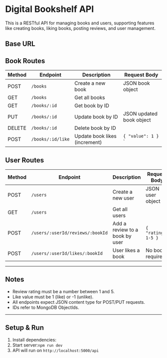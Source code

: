 # Digital Bookshelf API

This is a RESTful API for managing books and users, supporting features like creating books, liking books, posting reviews, and user management.



## Base URL



## Book Routes

| Method | Endpoint           | Description                   | Request Body                 |
|--------|--------------------|-------------------------------|------------------------------|
| POST   | `/books`           | Create a new book             | JSON book object             |
| GET    | `/books`           | Get all books                 |                              |
| GET    | `/books/:id`       | Get book by ID                |                              |
| PUT    | `/books/:id`       | Update book by ID             | JSON updated book object     |
| DELETE | `/books/:id`       | Delete book by ID             |                              |
| POST   | `/books/:id/like`  | Update book likes (increment) | `{ "value": 1 }` ` |



## User Routes

| Method | Endpoint                        | Description                     | Request Body               |
|--------|--------------------------------|--------------------------------|------------------------------|
| POST   | `/users`                      | Create a new user               | JSON user object             |
| GET    | `/users`                      | Get all users                  |                               |
| POST   | `/users/:userId/reviews/:bookId` | Add a review to a book by user | `{ "rating": 1-5 }`        |
| POST   | `/users/:userId/likes/:bookId` | User likes a book              | No body required             |

---

## Notes

- Review rating must be a number between 1 and 5.
- Like value must be 1 (like) or -1 (unlike).
- All endpoints expect JSON content type for POST/PUT requests.
- IDs refer to MongoDB ObjectIds.

---

## Setup & Run

1. Install dependencies:
2. Start server:`npm run dev`
3. API will run on `http://localhost:5000/api`
